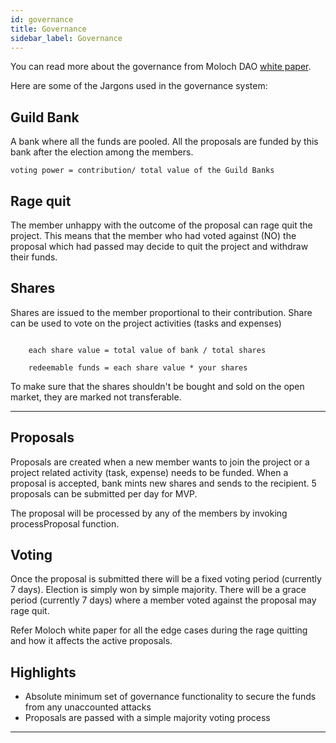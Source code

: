 ```yaml
---
id: governance
title: Governance
sidebar_label: Governance
---
```


You can read more about the governance from Moloch DAO [white paper](https://github.com/MolochVentures/Whitepaper/blob/master/Whitepaper.pdf).

Here are some of the Jargons used in the governance system:

## Guild Bank

A bank where all the funds are pooled. All the proposals are funded by this bank 
after the election among the members.
```
voting power = contribution/ total value of the Guild Banks 
```

## Rage quit

The member unhappy with the outcome of the proposal can rage quit the 
project. This means that the member who had voted against (NO) the proposal which had passed
may decide to quit the project and withdraw their funds.

## Shares

Shares are issued to the member proportional to their contribution.
Share can be used to vote on the project activities (tasks and expenses)   
```

    each share value = total value of bank / total shares
```
```  
    redeemable funds = each share value * your shares 

```

To make sure that the shares shouldn't be bought and sold on the open market, they are marked 
not transferable. 

---

## Proposals

Proposals are created when a new member wants to join the project or a project related activity (task, expense) 
needs to be funded. When a proposal is accepted, bank mints new shares and sends to the recipient. 5 proposals can be submitted per day for MVP.

The proposal will be processed by any of the members by invoking processProposal function.
 
## Voting

Once the proposal is submitted there will be a fixed voting period (currently 7 days). Election is simply won by simple majority.
There will be a grace period (currently 7 days) where a member voted against the proposal may rage quit.

Refer Moloch white paper for all the edge cases during the rage quitting and how it affects the active proposals.  
 
## Highlights

* Absolute minimum set of governance functionality to secure the funds from any unaccounted attacks
* Proposals are passed with a simple majority voting process


---
